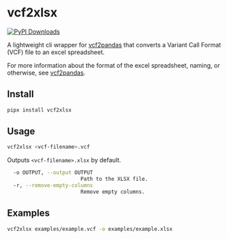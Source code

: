 # vcf2xlsx

[![PyPI Downloads](https://static.pepy.tech/badge/vcf2xlsx)](https://pepy.tech/projects/vcf2xlsx)

A lightweight cli wrapper for [vcf2pandas](https://github.com/trentzz/vcf2pandas) that converts a Variant Call Format (VCF) file to an excel spreadsheet.

For more information about the format of the excel spreadsheet, naming, or otherwise, see [vcf2pandas](https://github.com/trentzz/vcf2pandas).

## Install

```bash
pipx install vcf2xlsx
```

## Usage

```bash
vcf2xlsx <vcf-filename>.vcf
```

Outputs `<vcf-filename>.xlsx` by default.

```bash
  -o OUTPUT, --output OUTPUT
                        Path to the XLSX file.
  -r, --remove-empty-columns
                        Remove empty columns.
```

## Examples

```bash
vcf2xlsx examples/example.vcf -o examples/example.xlsx
```
